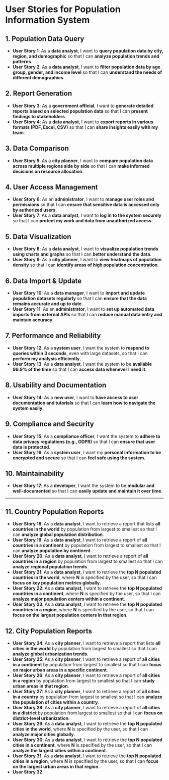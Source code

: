 # User Stories for Population Information System

## 1. Population Data Query
- **User Story 1**: As a **data analyst**, I want to **query population data by city, region, and demographic** so that I can **analyze population trends and patterns**.
- **User Story 2**: As a **data analyst**, I want to **filter population data by age group, gender, and income level** so that I can **understand the needs of different demographics**.

## 2. Report Generation
- **User Story 3**: As a **government official**, I want to **generate detailed reports based on selected population data** so that I can **present findings to stakeholders**.
- **User Story 4**: As a **data analyst**, I want to **export reports in various formats (PDF, Excel, CSV)** so that I can **share insights easily with my team**.

## 3. Data Comparison
- **User Story 5**: As a **city planner**, I want to **compare population data across multiple regions side by side** so that I can **make informed decisions on resource allocation**.

## 4. User Access Management
- **User Story 6**: As an **administrator**, I want to **manage user roles and permissions** so that I can **ensure that sensitive data is accessed only by authorized users**.
- **User Story 7**: As a **data analyst**, I want to **log in to the system securely** so that I can **protect my work and data from unauthorized access**.

## 5. Data Visualization
- **User Story 8**: As a **data analyst**, I want to **visualize population trends using charts and graphs** so that I can **better understand the data**.
- **User Story 9**: As a **city planner**, I want to **view heatmaps of population density** so that I can **identify areas of high population concentration**.

## 6. Data Import & Update
- **User Story 10**: As a **data manager**, I want to **import and update population datasets regularly** so that I can **ensure that the data remains accurate and up to date**.
- **User Story 11**: As an **administrator**, I want to **set up automated data imports from external APIs** so that I can **reduce manual data entry and maintain accuracy**.

## 7. Performance and Reliability
- **User Story 12**: As a **system user**, I want the system to **respond to queries within 3 seconds**, even with large datasets, so that I can **perform my analysis efficiently**.
- **User Story 13**: As a **data analyst**, I want the system to be **available 99.9% of the time** so that I can **access data whenever I need it**.

## 8. Usability and Documentation
- **User Story 14**: As a **new user**, I want to **have access to user documentation and tutorials** so that I can **learn how to navigate the system easily**.

## 9. Compliance and Security
- **User Story 15**: As a **compliance officer**, I want the system to **adhere to data privacy regulations (e.g., GDPR)** so that I can **ensure that user data is protected**.
- **User Story 16**: As a **system user**, I want my **personal information to be encrypted and secure** so that I can **feel safe using the system**.

## 10. Maintainability
- **User Story 17**: As a **developer**, I want the system to be **modular and well-documented** so that I can **easily update and maintain it over time**.

---

## 11. Country Population Reports
- **User Story 18**: As a **data analyst**, I want to retrieve a report that lists **all countries in the world** by population from largest to smallest so that I can **analyze global population distribution**.
- **User Story 19**: As a **data analyst**, I want to retrieve a report of **all countries in a continent** by population from largest to smallest so that I can **analyze population by continent**.
- **User Story 20**: As a **data analyst**, I want to retrieve a report of **all countries in a region** by population from largest to smallest so that I can **analyze regional population trends**.
- **User Story 21**: As a **data analyst**, I want to retrieve the **top N populated countries in the world**, where **N** is specified by the user, so that I can **focus on key population metrics globally**.
- **User Story 22**: As a **data analyst**, I want to retrieve the **top N populated countries in a continent**, where **N** is specified by the user, so that I can **analyze major population centers within a continent**.
- **User Story 23**: As a **data analyst**, I want to retrieve the **top N populated countries in a region**, where **N** is specified by the user, so that I can **focus on the largest population centers in that region**.

## 12. City Population Reports
- **User Story 24**: As a **city planner**, I want to retrieve a report that lists **all cities in the world** by population from largest to smallest so that I can **analyze global urbanization trends**.
- **User Story 25**: As a **city planner**, I want to retrieve a report of **all cities in a continent** by population from largest to smallest so that I can **focus on major urban areas in a specific continent**.
- **User Story 26**: As a **city planner**, I want to retrieve a report of **all cities in a region** by population from largest to smallest so that I can **study urban areas in that region**.
- **User Story 27**: As a **city planner**, I want to retrieve a report of **all cities in a country** by population from largest to smallest so that I can **analyze the population of cities within a country**.
- **User Story 28**: As a **city planner**, I want to retrieve a report of **all cities in a district** by population from largest to smallest so that I can **focus on district-level urbanization**.
- **User Story 29**: As a **data analyst**, I want to retrieve the **top N populated cities in the world**, where **N** is specified by the user, so that I can **analyze major cities globally**.
- **User Story 30**: As a **data analyst**, I want to retrieve the **top N populated cities in a continent**, where **N** is specified by the user, so that I can **analyze the largest cities within a continent**.
- **User Story 31**: As a **data analyst**, I want to retrieve the **top N populated cities in a region**, where **N** is specified by the user, so that I can **focus on the largest urban areas in that region**.
- **User Story 32**
